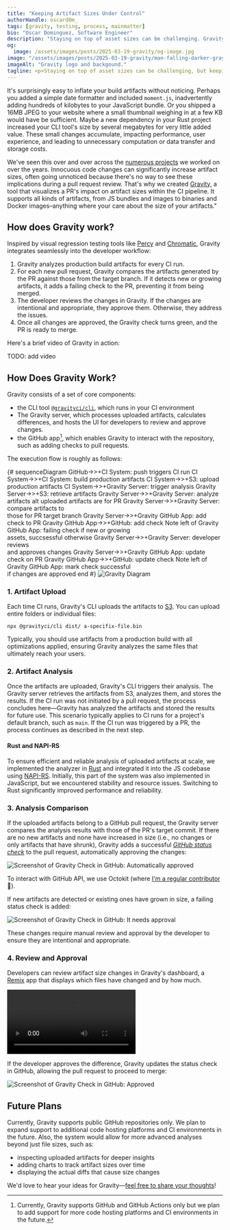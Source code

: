 ```yaml
---
title: "Keeping Artifact Sizes Under Control"
authorHandle: oscard0m_
tags: [gravity, testing, process, mainmatter]
bio: "Oscar Dominguez, Software Engineer"
description: "Staying on top of asset sizes can be challenging. Gravity is a developer tool that helps teams catch regressions early."
og:
  image: /assets/images/posts/2025-03-19-gravity/og-image.jpg
image: "/assets/images/posts/2025-03-19-gravity/man-falling-darker-gray-logo.webp"
imageAlt: "Gravity logo and backgound."
tagline: <p>Staying on top of asset sizes can be challenging, but keeping them in check can make a big difference.</p>
---
```


It's surprisingly easy to inflate your build artifacts without noticing. Perhaps you added a simple date formatter and included `moment.js`, inadvertently adding hundreds of kilobytes to your JavaScript bundle. Or you shipped a 16MB JPEG to your website where a small thumbnail weighing in at a few KB would have be sufficient. Maybe a new dependency in your Rust project increased your CLI tool's size by several megabytes for very little added value. These small changes accumulate, impacting performance, user experience, and leading to unnecessary computation or data transfer and storage costs.

We've seen this over and over across the [numerous projects](/work/) we worked on over the years. Innocuous code changes can significantly increase artifact sizes, often going unnoticed because there's no way to see these implications during a pull request review. That's why we created [Gravity](https://gravity.ci), a tool that visualizes a PR's impact on artifact sizes within the CI pipeline. It supports all kinds of artifacts, from JS bundles and images to binaries and Docker images–anything where your care about the size of your artifacts."

## How does Gravity work?

Inspired by visual regression testing tools like [Percy](https://percy.io/) and [Chromatic](https://www.chromatic.com/), Gravity integrates seamlessly into the developer workflow:

1. Gravity analyzes production build artifacts for every CI run.
2. For each new pull request, Gravity compares the artifacts generated by the PR against those from the target branch. If it detects new or growing artifacts, it adds a failing check to the PR, preventing it from being merged.
3. The developer reviews the changes in Gravity. If the changes are intentional and appropriate, they approve them. Otherwise, they address the issues.
4. Once all changes are approved, the Gravity check turns green, and the PR is ready to merge.

Here's a brief video of Gravity in action:

TODO: add video

## How Does Gravity Work?

Gravity consists of a set of core components:

- the CLI tool [`@gravityci/cli`](https://www.npmjs.com/package/@gravityci/cli), which runs in your CI environment
- The Gravity server, which processes uploaded artifacts, calculates differences, and hosts the UI for developers to review and approve changes.
- the GitHub app[^1], which enables Gravity to interact with the repository, such as adding checks to pull requests.

The execution flow is roughly as follows:

{# sequenceDiagram GitHub->>+CI System: push triggers CI run CI System->>+CI System: build production artifacts CI System->>+S3: upload production artifacts CI System->>+Gravity Server: trigger analysis Gravity Server->>+S3: retrieve artifacts Gravity Server->>+Gravity Server: analyze artifacts alt uploaded artifacts are for PR Gravity Server->>+Gravity Server: compare artifacts to <br/>those for PR target branch Gravity Server->>+Gravity GitHub App: add check to PR Gravity GitHub App->>+GitHub: add check Note left of Gravity GitHub App: failing check if new or growing<br/> assets, succsessful otherwise Gravity Server->>+Gravity Server: developer reviews <br/>and approves changes Gravity Server->>+Gravity GitHub App: update check on PR Gravity GitHub App->>+GitHub: update check Note left of Gravity GitHub App: mark check successful<br/>if changes are approved end #} ![Gravity Diagram](/assets/images/posts/2025-03-19-gravity/gravity-diagram.svg)

### 1. Artifact Upload

Each time CI runs, Gravity's CLI uploads the artifacts to [S3](https://aws.amazon.com/s3/). You can upload entire folders or individual files:

```
npx @gravityci/cli dist/ a-specifix-file.bin
```

Typically, you should use artifacts from a production build with all optimizations applied, ensuring Gravity analyzes the same files that ultimately reach your users.

### 2. Artifact Analysis

Once the artifacts are uploaded, Gravity's CLI triggers their analysis. The Gravity server retrieves the artifacts from S3, analyzes them, and stores the results. If the CI run was not initiated by a pull request, the process concludes here—Gravity has analyzed the artifacts and stored the results for future use. This scenario typically applies to CI runs for a project's default branch, such as `main`. If the CI run was triggered by a PR, the process continues as described in the next step.

#### Rust and NAPI-RS

To ensure efficient and reliable analysis of uploaded artifacts at scale, we implemented the analyzer in [Rust](/rust-consulting/) and integrated it into the JS codebase using [NAPI-RS](https://napi.rs). Initially, this part of the system was also implemented in JavaScript, but we encountered stability and resource issues. Switching to Rust significantly improved performance and reliability.

### 3. Analysis Comparison

If the uploaded artifacts belong to a GitHub pull request, the Gravity server compares the analysis results with those of the PR's target commit. If there are no new artifacts and none have increased in size (i.e., no changes or only artifacts that have shrunk), Gravity adds a successful [_GitHub status check_](https://docs.github.com/en/pull-requests/collaborating-with-pull-requests/collaborating-on-repositories-with-code-quality-features/about-status-checks) to the pull request, automatically approving the changes:

![Screenshot of Gravity Check in GitHub: Automatically approved](/assets/images/posts/2025-03-19-gravity/automatically-approved.png)

To interact with GitHub API, we use Octokit (where [I'm a regular contributor](https://github.com/orgs/octokit/people?query=oscard0m) 🙌).

If new artifacts are detected or existing ones have grown in size, a failing status check is added:

![Screenshot of Gravity Check in GitHub: It needs approval](/assets/images/posts/2025-03-19-gravity/needs-approval.png)

These changes require manual review and approval by the developer to ensure they are intentional and appropriate.

### 4. Review and Approval

Developers can review artifact size changes in Gravity's dashboard, a [Remix](https://remix.run) app that displays which files have changed and by how much.

![Approval page](/assets/images/posts/2025-03-19-gravity/approval-page.mp4#video)

If the developer approves the difference, Gravity updates the status check in GitHub, allowing the pull request to proceed to merge:

![Screenshot of Gravity Check in GitHub: Approved](/assets/images/posts/2025-03-19-gravity/approved.png)

## Future Plans

Currently, Gravity supports public GitHub repositories only. We plan to expand support to additional code hosting platforms and CI environments in the future. Also, the system would allow for more advanced analyses beyond just file sizes, such as:

- inspecting uploaded artifacts for deeper insights
- adding charts to track artifact sizes over time
- displaying the actual diffs that cause size changes

We'd love to hear your ideas for Gravity—[feel free to share your thoughts](/contact/)!

[^1]: Currently, Gravity supports GitHub and GitHub Actions only but we plan to add support for more code hosting platforms and CI environments in the future.
